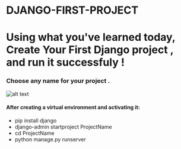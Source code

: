 # DJANGO-FIRST-PROJECT

# Using what you've learned today, Create Your First Django project , and run it successfuly !

### Choose any name for your project .

![alt text]([http://github.com/WissamZa/DJANGO-FIRST-PROJECT/django.png](https://github.com/WissamZa/DJANGO-FIRST-PROJECT/blob/main/django.png?raw=true))

#### After creating a virtual environment and activating it:

- pip install django
- django-admin startproject ProjectName
- cd ProjectName
- python manage.py runserver
